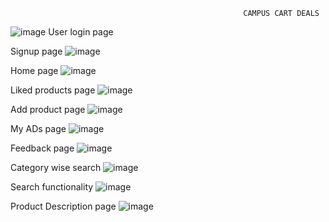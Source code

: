                                                         CAMPUS CART DEALS 

![image](https://github.com/user-attachments/assets/afa1823d-7e39-44c7-98fa-821ecfcb8ff7)
User login page

Signup page
![image](https://github.com/user-attachments/assets/481ce3bc-fe8e-46ec-9005-48c4ae193ee5)


Home page
![image](https://github.com/user-attachments/assets/a7ca0942-d6f4-4211-a3f3-c49495233c6e)

Liked products page
![image](https://github.com/user-attachments/assets/72282a5d-1875-47e8-982e-717e0335b5a8)

Add product page
![image](https://github.com/user-attachments/assets/bf972ee3-4386-4275-874c-775d176ee39e)

My ADs page
![image](https://github.com/user-attachments/assets/3c447d1b-9303-4233-b9d1-4f5c704227a8)

Feedback page
![image](https://github.com/user-attachments/assets/b231683a-29af-435d-9f1e-019c1a769f23)

Category wise search
![image](https://github.com/user-attachments/assets/6723ac86-65f1-476a-a55d-5b06df33af30)

Search functionality
![image](https://github.com/user-attachments/assets/08632790-56bd-4361-82d7-dd757798d25f)

Product Description page
![image](https://github.com/user-attachments/assets/bbb6affd-99c9-4a51-9424-5c3526c59583)








